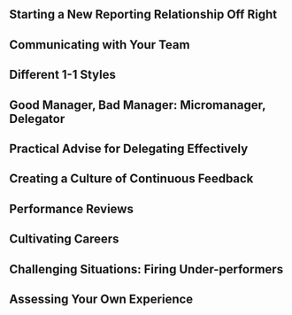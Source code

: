 ## **Starting a New Reporting Relationship Off Right**

## **Communicating with Your Team**

## **Different 1-1 Styles**

## **Good Manager, Bad Manager: Micromanager, Delegator**

## **Practical Advise for Delegating Effectively**

## **Creating a Culture of Continuous Feedback**

## **Performance Reviews**

## **Cultivating Careers**

## **Challenging Situations: Firing Under-performers**

## **Assessing Your Own Experience**